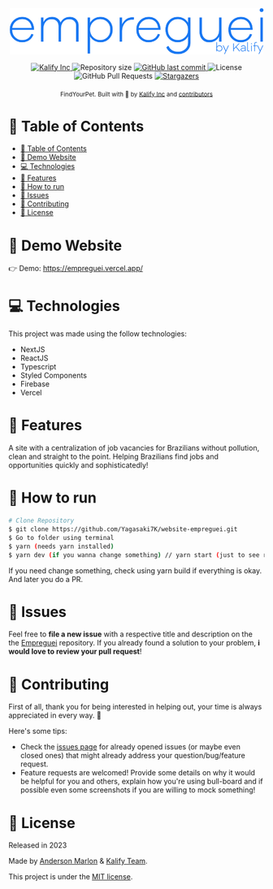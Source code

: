 <p align="center">
   <img src="https://raw.githubusercontent.com/Yagasaki7K/website-empreguei/main/public/logo.png?raw=true" width="500"/>
</p>

<p align="center">
   <a href="https://github.com/Yagasaki7K">
      <img alt="Kalify Inc" src="https://img.shields.io/badge/-KalifyInc-1877f2?style=flat&logo=Github&logoColor=white" />
   </a>
  <img alt="Repository size" src="https://img.shields.io/github/repo-size/Yagasaki7K/website-findyourpet?color=1877f2">

  <a href="https://github.com/Yagasaki7K/website-findyourpet/commits/main">
    <img alt="GitHub last commit" src="https://img.shields.io/github/last-commit/Yagasaki7K/website-findyourpet?color=1877f2">
  </a>
  <img alt="License" src="https://img.shields.io/badge/license-MIT-1877f2">
  <img alt="GitHub Pull Requests" src="https://img.shields.io/github/issues-pr/Yagasaki7K/website-findyourpet?color=1877f2" />
  <a href="https://github.com/Yagasaki7K/website-findyourpet/stargazers">
    <img alt="Stargazers" src="https://img.shields.io/github/stars/Yagasaki7K/website-findyourpet?color=1877f2&logo=github">
  </a>
</p>

<div align="center">
  <sub>FindYourPet. Built with 💙 by
    <a href="https://github.com/Yagasaki7K">Kalify Inc</a> and
    <a href="https://github.com/Yagasaki7K/mobile-findyourpet/graphs/contributors">
      contributors
    </a>
  </sub>
</div>

# 📌 Table of Contents

- [📌 Table of Contents](#-table-of-contents)
- [👀 Demo Website](#-demo-website)
- [💻 Technologies](#-technologies)
- [🚀 Features](#-features)
- [🚧 How to run](#-how-to-run)
- [🐛 Issues](#-issues)
- [🎉 Contributing](#-contributing)
- [📕 License](#-license)

# 👀 Demo Website

👉 Demo: https://empreguei.vercel.app/

# 💻 Technologies

This project was made using the follow technologies:

-   NextJS
-   ReactJS
-   Typescript
-   Styled Components
-   Firebase
-   Vercel

# 🚀 Features

A site with a centralization of job vacancies for Brazilians without pollution, clean and straight to the point. Helping Brazilians find jobs and opportunities quickly and sophisticatedly!

# 🚧 How to run

```bash
# Clone Repository
$ git clone https://github.com/Yagasaki7K/website-empreguei.git
$ Go to folder using terminal
$ yarn (needs yarn installed)
$ yarn dev (if you wanna change something) // yarn start (just to see running)
```

If you need change something, check using yarn build if everything is okay. And later you do a PR.

# 🐛 Issues

Feel free to **file a new issue** with a respective title and description on the the [Empreguei](https://github.com/Yagasaki7K/website-empreguei/issues) repository. If you already found a solution to your problem, **i would love to review your pull request**!

# 🎉 Contributing

First of all, thank you for being interested in helping out, your time is always appreciated in every way. 💯

Here's some tips:

-   Check the [issues page](https://github.com/Yagasaki7K/website-empreguei/issues) for already opened issues (or maybe even closed ones) that might already address your question/bug/feature request.
-   Feature requests are welcomed! Provide some details on why it would be helpful for you and others, explain how you're using bull-board and if possible even some screenshots if you are willing to mock something!

# 📕 License

Released in 2023

Made by [Anderson Marlon](https://github.com/Yagasaki7K) & [Kalify Team](https://github.com/KalifyInc).

This project is under the [MIT license](./LICENSE).
